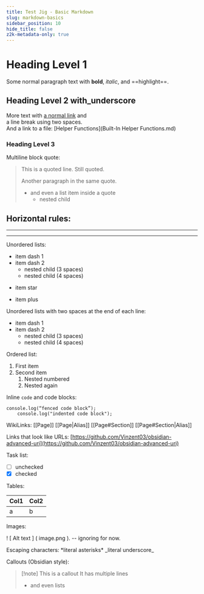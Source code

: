 ```yaml
---
title: Test Jig - Basic Markdown
slug: markdown-basics
sidebar_position: 10
hide_title: false
z2k-metadata-only: true
---
```

# Heading Level 1
Some normal paragraph text with **bold**, *italic*, and ==highlight==.

## Heading Level 2 with_underscore
More text with [a normal link](https://example.com) and  
a line break using two spaces.  
And a link to a file: [Helper Functions](Built-In Helper Functions.md)

### Heading Level 3
Multiline block quote:

> This is a quoted line.
> Still quoted.
>
> Another paragraph in the same quote.
> - and even a list item inside a quote
>   - nested child

Horizontal rules:
---
***
___

Unordered lists:
- item dash 1
- item dash 2
   - nested child (3 spaces)
    - nested child (4 spaces)
* item star
+ item plus

Unordered lists with two spaces at the end of each line:  
- item dash 1  
- item dash 2  
   - nested child (3 spaces)  
    - nested child (4 spaces)  

Ordered list:
1. First item
2. Second item
   1. Nested numbered
   2. Nested again

Inline `code` and code blocks:

```code
console.log(“fenced code block”);
    console.log("indented code block");
```


WikiLinks:
[[Page]]
[[Page|Alias]]
[[Page#Section]]
[[Page#Section|Alias]]

Links that look like URLs:
[https://github.com/Vinzent03/obsidian-advanced-uri](https://github.com/Vinzent03/obsidian-advanced-uri)

Task list:
- [ ] unchecked
- [x] checked

Tables:

| Col1 | Col2 |
|------|------|
| a    | b    |

Images:

! [ Alt text ] ( image.png ). -- ignoring for now.

Escaping characters:
\*literal asterisks\*
\_literal underscore\_

Callouts (Obsidian style):
> [!note] This is a callout
> It has multiple lines
>
> - and even lists


